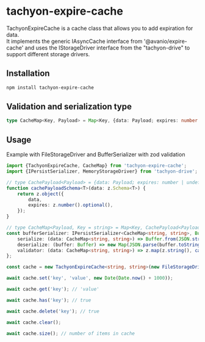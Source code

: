 # tachyon-expire-cache

TachyonExpireCache is a cache class that allows you to add expiration for data. <br/>
It implements the generic IAsyncCache interface from '@avanio/expire-cache' and uses the IStorageDriver interface from the "tachyon-drive" to support different storage drivers.

## Installation

```bash
npm install tachyon-expire-cache
```

## Validation and serialization type

```typescript
type CacheMap<Key, Payload> = Map<Key, {data: Payload; expires: number | undefined}>;
```

## Usage

Example with FileStorageDriver and BufferSerializer with zod validation

```typescript
import {TachyonExpireCache, CacheMap} from 'tachyon-expire-cache';
import {IPersistSerializer, MemoryStorageDriver} from 'tachyon-drive';

// type CachePayload<Payload> = {data: Payload; expires: number | undefined};
function cachePayloadSchema<T>(data: z.Schema<T>) {
	return z.object({
		data,
		expires: z.number().optional(),
	});
}

// type CacheMap<Payload, Key = string> = Map<Key, CachePayload<Payload>>
const bufferSerializer: IPersistSerializer<CacheMap<string, string>, Buffer> = {
	serialize: (data: CacheMap<string, string>) => Buffer.from(JSON.stringify(Array.from(data))),
	deserialize: (buffer: Buffer) => new Map(JSON.parse(buffer.toString())),
	validator: (data: CacheMap<string, string>) => z.map(z.string(), cachePayloadSchema(z.string())).safeParse(data).success,
};

const cache = new TachyonExpireCache<string, string>(new FileStorageDriver('FileStorageDriver', './cache.json', bufferSerializer));

await cache.set('key', 'value', new Date(Date.now() + 1000));

await cache.get('key'); // 'value'

await cache.has('key'); // true

await cache.delete('key'); // true

await cache.clear();

await cache.size(); // number of items in cache
```
